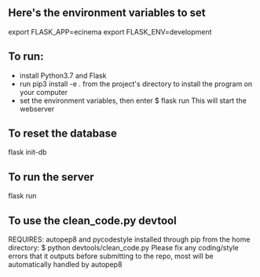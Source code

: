 

## Here's the environment variables to set
export FLASK_APP=ecinema
export FLASK_ENV=development

## To run:
- install Python3.7 and Flask
- run pip3 install -e . from the project's directory
  to install the program on your computer
- set the environment variables, then enter
$ flask run
This will start the webserver

## To reset the database
flask init-db

## To run the server
flask run

## To use the clean_code.py devtool
REQUIRES: autopep8 and pycodestyle installed through pip
from the home directory:
$ python devtools/clean_code.py
Please fix any coding/style errors that it outputs before
submitting to the repo, most will be automatically handled
by autopep8
